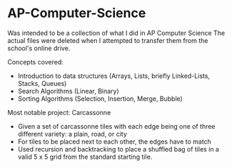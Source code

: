 # AP-Computer-Science
Was intended to be a collection of what I did in AP Computer Science
The actual files were deleted when I attempted to transfer them from the school's online drive.

Concepts covered: 
- Introduction to data structures (Arrays, Lists, briefly Linked-Lists, Stacks, Queues)
- Search Algorithms (Linear, Binary)
- Sorting Algorithms (Selection, Insertion, Merge, Bubble)

Most notable project: 
Carcassonne
- Given a set of carcassonne tiles with each edge being one of three different variety: a plain, road, or city
- For tiles to be placed next to each other, the edges have to match
- Used recursion and backtracking to place a shuffled bag of tiles in a valid 5 x 5 grid from the standard starting tile.


